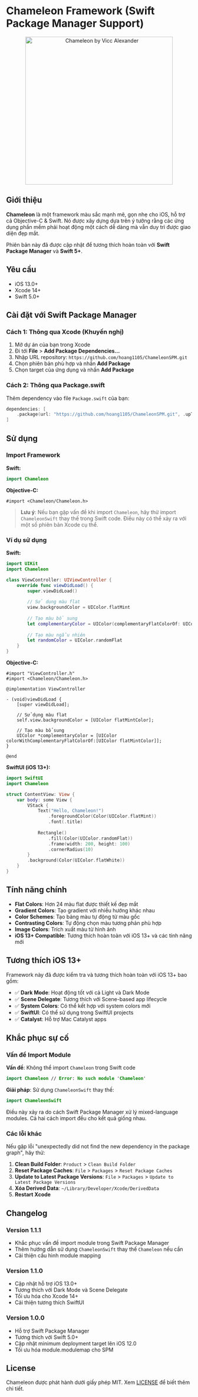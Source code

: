 # Chameleon Framework (Swift Package Manager Support)

<p align="center">
  <img src="http://i.imgur.com/BwqHhB4.png" alt="Chameleon by Vicc Alexander" width="400"/>
</p>

## Giới thiệu

**Chameleon** là một framework màu sắc mạnh mẽ, gọn nhẹ cho iOS, hỗ trợ cả Objective-C & Swift. Nó được xây dựng dựa trên ý tưởng rằng các ứng dụng phần mềm phải hoạt động một cách dễ dàng mà vẫn duy trì được giao diện đẹp mắt.

Phiên bản này đã được cập nhật để tương thích hoàn toàn với **Swift Package Manager** và **Swift 5+**.

## Yêu cầu

* iOS 13.0+
* Xcode 14+
* Swift 5.0+

## Cài đặt với Swift Package Manager

### Cách 1: Thông qua Xcode (Khuyến nghị)

1. Mở dự án của bạn trong Xcode
2. Đi tới **File** > **Add Package Dependencies...**
3. Nhập URL repository: `https://github.com/hoang1105/ChameleonSPM.git`
4. Chọn phiên bản phù hợp và nhấn **Add Package**
5. Chọn target của ứng dụng và nhấn **Add Package**

### Cách 2: Thông qua Package.swift

Thêm dependency vào file `Package.swift` của bạn:

```swift
dependencies: [
    .package(url: "https://github.com/hoang1105/ChameleonSPM.git", .upToNextMajor(from: "1.0.0"))
]
```

## Sử dụng

### Import Framework

**Swift:**
```swift
import Chameleon
```

**Objective-C:**
```objc
#import <Chameleon/Chameleon.h>
```

> **Lưu ý**: Nếu bạn gặp vấn đề khi import `Chameleon`, hãy thử import `ChameleonSwift` thay thế trong Swift code. Điều này có thể xảy ra với một số phiên bản Xcode cụ thể.

### Ví dụ sử dụng

**Swift:**
```swift
import UIKit
import Chameleon

class ViewController: UIViewController {
    override func viewDidLoad() {
        super.viewDidLoad()
        
        // Sử dụng màu flat
        view.backgroundColor = UIColor.flatMint
        
        // Tạo màu bổ sung
        let complementaryColor = UIColor(complementaryFlatColorOf: UIColor.flatMint)
        
        // Tạo màu ngẫu nhiên
        let randomColor = UIColor.randomFlat
    }
}
```

**Objective-C:**
```objc
#import "ViewController.h"
#import <Chameleon/Chameleon.h>

@implementation ViewController

- (void)viewDidLoad {
    [super viewDidLoad];
    
    // Sử dụng màu flat
    self.view.backgroundColor = [UIColor flatMintColor];
    
    // Tạo màu bổ sung
    UIColor *complementaryColor = [UIColor colorWithComplementaryFlatColorOf:[UIColor flatMintColor]];
}

@end
```

**SwiftUI (iOS 13+):**
```swift
import SwiftUI
import Chameleon

struct ContentView: View {
    var body: some View {
        VStack {
            Text("Hello, Chameleon!")
                .foregroundColor(Color(UIColor.flatMint))
                .font(.title)
            
            Rectangle()
                .fill(Color(UIColor.randomFlat))
                .frame(width: 200, height: 100)
                .cornerRadius(10)
        }
        .background(Color(UIColor.flatWhite))
    }
}
```

## Tính năng chính

- **Flat Colors**: Hơn 24 màu flat được thiết kế đẹp mắt
- **Gradient Colors**: Tạo gradient với nhiều hướng khác nhau  
- **Color Schemes**: Tạo bảng màu tự động từ màu gốc
- **Contrasting Colors**: Tự động chọn màu tương phản phù hợp
- **Image Colors**: Trích xuất màu từ hình ảnh
- **iOS 13+ Compatible**: Tương thích hoàn toàn với iOS 13+ và các tính năng mới

## Tương thích iOS 13+

Framework này đã được kiểm tra và tương thích hoàn toàn với iOS 13+ bao gồm:

- ✅ **Dark Mode**: Hoạt động tốt với cả Light và Dark Mode
- ✅ **Scene Delegate**: Tương thích với Scene-based app lifecycle  
- ✅ **System Colors**: Có thể kết hợp với system colors mới
- ✅ **SwiftUI**: Có thể sử dụng trong SwiftUI projects
- ✅ **Catalyst**: Hỗ trợ Mac Catalyst apps

## Khắc phục sự cố

### Vấn đề Import Module

**Vấn đề**: Không thể import `Chameleon` trong Swift code
```swift
import Chameleon // Error: No such module 'Chameleon'
```

**Giải pháp**: Sử dụng `ChameleonSwift` thay thế:
```swift
import ChameleonSwift
```

Điều này xảy ra do cách Swift Package Manager xử lý mixed-language modules. Cả hai cách import đều cho kết quả giống nhau.

### Các lỗi khác

Nếu gặp lỗi "unexpectedly did not find the new dependency in the package graph", hãy thử:

1. **Clean Build Folder**: `Product` > `Clean Build Folder`
2. **Reset Package Caches**: `File` > `Packages` > `Reset Package Caches`
3. **Update to Latest Package Versions**: `File` > `Packages` > `Update to Latest Package Versions`
4. **Xóa Derived Data**: `~/Library/Developer/Xcode/DerivedData`
5. **Restart Xcode**

## Changelog

### Version 1.1.1
- Khắc phục vấn đề import module trong Swift Package Manager
- Thêm hướng dẫn sử dụng `ChameleonSwift` thay thế `Chameleon` nếu cần
- Cải thiện cấu hình module mapping

### Version 1.1.0
- Cập nhật hỗ trợ iOS 13.0+
- Tương thích với Dark Mode và Scene Delegate
- Tối ưu hóa cho Xcode 14+
- Cải thiện tương thích SwiftUI

### Version 1.0.0
- Hỗ trợ Swift Package Manager
- Tương thích với Swift 5.0+
- Cập nhật minimum deployment target lên iOS 12.0
- Tối ưu hóa module.modulemap cho SPM

## License

Chameleon được phát hành dưới giấy phép MIT. Xem [LICENSE](LICENSE) để biết thêm chi tiết.